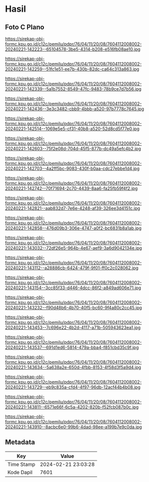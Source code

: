 # Hasil

## Foto C Plano

https://sirekap-obj-formc.kpu.go.id/c12c/pemilu/pdpr/76/04/11/20/08/7604112008002-20240221-142223--65104578-3be5-4314-b208-e516fb08ae10.jpg

https://sirekap-obj-formc.kpu.go.id/c12c/pemilu/pdpr/76/04/11/20/08/7604112008002-20240221-142259--51fc1e51-ee7b-430b-82dc-ca64c313a863.jpg

https://sirekap-obj-formc.kpu.go.id/c12c/pemilu/pdpr/76/04/11/20/08/7604112008002-20240221-142339--5a1b7552-8549-47fc-9483-78b9ce7d7b56.jpg

https://sirekap-obj-formc.kpu.go.id/c12c/pemilu/pdpr/76/04/11/20/08/7604112008002-20240221-142436--3e3c3482-cbb9-4bbb-a520-97b7778c7645.jpg

https://sirekap-obj-formc.kpu.go.id/c12c/pemilu/pdpr/76/04/11/20/08/7604112008002-20240221-142514--1069e5e5-cf31-40b8-a520-52d8cd5f77e0.jpg

https://sirekap-obj-formc.kpu.go.id/c12c/pemilu/pdpr/76/04/11/20/08/7604112008002-20240221-142603--75f2e08d-704d-45f5-877b-dc49a5efc4b2.jpg

https://sirekap-obj-formc.kpu.go.id/c12c/pemilu/pdpr/76/04/11/20/08/7604112008002-20240221-142703--4a2ff5bc-9083-430f-b0aa-cdc27ebbe1d4.jpg

https://sirekap-obj-formc.kpu.go.id/c12c/pemilu/pdpr/76/04/11/20/08/7604112008002-20240221-142742--70f71694-2c70-4439-8aa6-fa25fb59f4f2.jpg

https://sirekap-obj-formc.kpu.go.id/c12c/pemilu/pdpr/76/04/11/20/08/7604112008002-20240221-142821--aab832d7-7e6e-4248-af39-326ee3d4151c.jpg

https://sirekap-obj-formc.kpu.go.id/c12c/pemilu/pdpr/76/04/11/20/08/7604112008002-20240221-142858--476d09b3-306e-4747-a0f2-bc6831b8a1ab.jpg

https://sirekap-obj-formc.kpu.go.id/c12c/pemilu/pdpr/76/04/11/20/08/7604112008002-20240221-143032--72df26e5-964b-4e67-aef9-3a6d9042134e.jpg

https://sirekap-obj-formc.kpu.go.id/c12c/pemilu/pdpr/76/04/11/20/08/7604112008002-20240221-143112--a28886cb-6424-479f-9f01-ff0c2c028062.jpg

https://sirekap-obj-formc.kpu.go.id/c12c/pemilu/pdpr/76/04/11/20/08/7604112008002-20240221-143154--3cc85f33-d446-4dcc-86f2-a849ad606e71.jpg

https://sirekap-obj-formc.kpu.go.id/c12c/pemilu/pdpr/76/04/11/20/08/7604112008002-20240221-143232--f90d48b6-4b70-40f5-bc60-9f4a80c2cc45.jpg

https://sirekap-obj-formc.kpu.go.id/c12c/pemilu/pdpr/76/04/11/20/08/7604112008002-20240221-143453--7c696e22-4b2d-4117-a71b-505943623ea1.jpg

https://sirekap-obj-formc.kpu.go.id/c12c/pemilu/pdpr/76/04/11/20/08/7604112008002-20240221-143537--691d1ed6-5814-479a-bba4-f851cbd35c9f.jpg

https://sirekap-obj-formc.kpu.go.id/c12c/pemilu/pdpr/76/04/11/20/08/7604112008002-20240221-143634--5a638a2e-650d-4fbb-8153-4f58d3f5a9d4.jpg

https://sirekap-obj-formc.kpu.go.id/c12c/pemilu/pdpr/76/04/11/20/08/7604112008002-20240221-143729--eb9c835a-cfd4-4f97-96db-12acf44b4b08.jpg

https://sirekap-obj-formc.kpu.go.id/c12c/pemilu/pdpr/76/04/11/20/08/7604112008002-20240221-143811--6571e66f-6c5a-4202-820b-f52fcb087b0c.jpg

https://sirekap-obj-formc.kpu.go.id/c12c/pemilu/pdpr/76/04/11/20/08/7604112008002-20240221-143910--8acbc6e0-99b6-4dad-98ee-a199b7e9c0da.jpg


## Metadata

| Key        | Value               |
| ---------- | ------------------- |
| Time Stamp | 2024-02-21 23:03:28 |
| Kode Dapil | 7601                |



